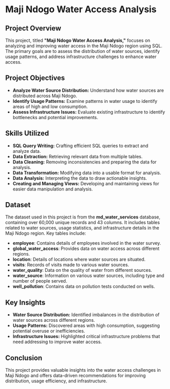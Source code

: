 
# Maji Ndogo Water Access Analysis

## Project Overview
This project, titled **"Maji Ndogo Water Access Analysis,"** focuses on analyzing and improving water access in the Maji Ndogo region using SQL. The primary goals are to assess the distribution of water sources, identify usage patterns, and address infrastructure challenges to enhance water access.

## Project Objectives
- **Analyze Water Source Distribution:** Understand how water sources are distributed across Maji Ndogo.
- **Identify Usage Patterns:** Examine patterns in water usage to identify areas of high and low consumption.
- **Assess Infrastructure Issues:** Evaluate existing infrastructure to identify bottlenecks and potential improvements.

## Skills Utilized
- **SQL Query Writing:** Crafting efficient SQL queries to extract and analyze data.
- **Data Extraction:** Retrieving relevant data from multiple tables.
- **Data Cleaning:** Removing inconsistencies and preparing the data for analysis.
- **Data Transformation:** Modifying data into a usable format for analysis.
- **Data Analysis:** Interpreting the data to draw actionable insights.
- **Creating and Managing Views:** Developing and maintaining views for easier data manipulation and analysis.

## Dataset
The dataset used in this project is from the **md_water_services** database, containing over 60,000 unique records and 43 columns. It includes tables related to water sources, usage statistics, and infrastructure details in the Maji Ndogo region. Key tables include:

- **employee**: Contains details of employees involved in the water survey.
- **global_water_access**: Provides data on water access across different regions.
- **location**: Details of locations where water sources are situated.
- **visits**: Records of visits made to various water sources.
- **water_quality**: Data on the quality of water from different sources.
- **water_source**: Information on various water sources, including type and number of people served.
- **well_pollution**: Contains data on pollution tests conducted on wells.

## Key Insights
- **Water Source Distribution:** Identified imbalances in the distribution of water sources across different regions.
- **Usage Patterns:** Discovered areas with high consumption, suggesting potential overuse or inefficiencies.
- **Infrastructure Issues:** Highlighted critical infrastructure problems that need addressing to improve water access.

## Conclusion
This project provides valuable insights into the water access challenges in Maji Ndogo and offers data-driven recommendations for improving distribution, usage efficiency, and infrastructure.
